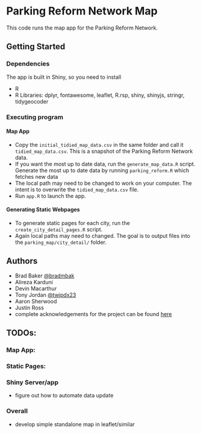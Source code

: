 # Parking Reform Network Map

This code runs the map app for the Parking Reform Network. 


## Getting Started

### Dependencies

The app is built in Shiny, so you need to install
* R
* R Libraries: dplyr, fontawesome, leaflet, R.rsp, shiny, shinyjs, stringr, tidygeocoder

### Executing program

#### Map App

* Copy the `initial_tidied_map_data.csv` in the same folder and call it `tidied_map_data.csv`. This is a snapshot of the Parking Reform Network data.
* If you want the most up to date data, run the `generate_map_data.R` script.
Generate the most up to date data by running `parking_reform.R` which fetches new data
* The local path may need to be changed to work on your computer. The intent is to overwrite the `tidied_map_data.csv` file.
* Run `app.R` to launch the app.

#### Generating Static Webpages

* To generate static pages for each city, run the `create_city_detail_pages.R` script.
* Again local paths may need to changed. The goal is to output files into the `parking_map/city_detail/` folder.

## Authors

- Brad Baker [@bradmbak](https://twitter.com/bradmbak)
- Alireza Karduni
- Devin Macarthur
- Tony Jordan [@twjpdx23](https://twitter.com/twjpdx23)
- Aaron Sherwood
- Justin Ross
- complete acknowledgements for the project can be found [here](https://parkingreform.org/mandates-map/acknowledgments.html)

## TODOs:

### Map App:

### Static Pages: 

### Shiny Server/app
* figure out how to automate data update

### Overall
* develop simple standalone map in leaflet/similar
